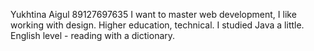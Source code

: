 
Yukhtina Aigul 89127697635 I want to master web development, I like working with design. Higher education, technical. 
I studied Java a little. English level - reading with a dictionary.
